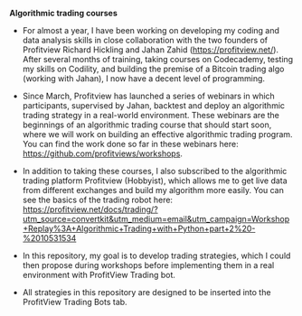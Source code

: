**Algorithmic trading courses**

- For almost a year, I have been working on developing my coding and data analysis skills in close collaboration with the two founders of Profitview Richard Hickling and Jahan Zahid (https://profitview.net/). After several months of training, taking courses on Codecademy, testing my skills on Codility, and building the premise of a Bitcoin trading algo (working with Jahan), I now have a decent level of programming.


- Since March, Profitview has launched a series of webinars in which participants, supervised by Jahan, backtest and deploy an algorithmic trading strategy in a real-world environment. These webinars are the beginnings of an algorithmic trading course that should start soon, where we will work on building an effective algorithmic trading program. You can find the work done so far in these webinars here: https://github.com/profitviews/workshops. 


- In addition to taking these courses, I also subscribed to the algorithmic trading platform Profitview (Hobbyist), which allows me to get live data from different exchanges and build my algorithm more easily. You can see the basics of the trading robot here: 
https://profitview.net/docs/trading/?utm_source=convertkit&utm_medium=email&utm_campaign=Workshop+Replay%3A+Algorithmic+Trading+with+Python+part+2%20-%2010531534

- In this repository, my goal is to develop trading strategies, which I could then propose during workshops before implementing them in a real environment with ProfitView Trading bot.

- All strategies in this repository are designed to be inserted into the ProfitView Trading Bots tab.

